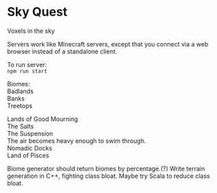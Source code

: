# Sky Quest

Voxels in the sky

Servers work like Minecraft servers, except that you connect via a web browser instead of a standalone client.

To run server:  
`npm run start`  

Biomes:  
Badlands  
Banks  
Treetops  


Lands of Good Mourning  
The Salts  
The Suspension  
  The air becomes heavy enough to swim through.  
Nomadic Docks  
Land of Pisces  

Biome generator should return biomes by percentage.(?)
Write terrain generation in C++, fighting class bloat.
Maybe try Scala to reduce class bloat.
